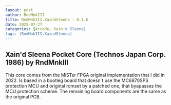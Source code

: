 ```yaml
---
layout: post
author: RndMnkIII
title: RndMnkIII.XaindSleena - 0.1.6
date: 2025-07-27
categories: [Arcade, Xain'd Sleena]
tags: [RndMnkIII.XaindSleena]
---
```

Xain'd Sleena Pocket Core (Technos Japan Corp. 1986) by RndMnkIII
-----------------------------------------------------------------

This core comes from the MiSTer FPGA original implementation that I did 
in 2022. Is based in a bootleg board that doesn`t use the MC6870SPS protection MCU and
original romset by a patched one, that byapasses the MCU protection scheme. The remaining board
components are the same as the original PCB.


